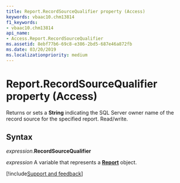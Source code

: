 ```yaml
---
title: Report.RecordSourceQualifier property (Access)
keywords: vbaac10.chm13814
f1_keywords:
- vbaac10.chm13814
api_name:
- Access.Report.RecordSourceQualifier
ms.assetid: 8ebf77b6-69c8-e386-2bd5-687e46a872fb
ms.date: 03/20/2019
ms.localizationpriority: medium
---
```



# Report.RecordSourceQualifier property (Access)

Returns or sets a **String** indicating the SQL Server owner name of the record source for the specified report. Read/write.


## Syntax

_expression_.**RecordSourceQualifier**

_expression_ A variable that represents a **[Report](Access.Report.md)** object.




[!include[Support and feedback](~/includes/feedback-boilerplate.md)]